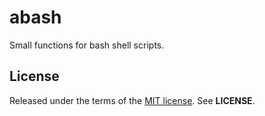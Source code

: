 abash
=====
Small functions for bash shell scripts.


License
-------
Released under the terms of the
[MIT license](http://tldrlegal.com/license/mit-license). See **LICENSE**.
